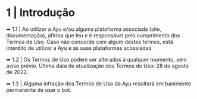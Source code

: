 # 1 | Introdução

➥ 1.1 | Ao utilizar a Ayu e/ou alguma plataforma associada (site, documentação), afirma que leu e é responsável pelo cumprimento dos Termos de Uso. Caso não concorde com algum destes termos, está interdito de utilizar a Ayu e as suas plataformas acossiadas.

➥ 1.2 | Os Termos de Uso podem ser alterados a qualquer momento, sem aviso prévio. Última data de atualização dos Termos de Uso: 28 de agosto de 2022.

➥ 1.3 | Alguma infração dos Termos de Uso da Ayu resultará em banimento permanente de usar o bot.
